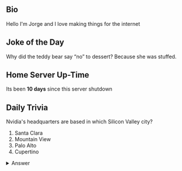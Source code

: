 ## Bio

Hello I'm Jorge and I love making things for the internet

## Joke of the Day

Why did the teddy bear say “no” to dessert? Because she was stuffed.

## Home Server Up-Time

Its been **10 days** since this server shutdown


## Daily Trivia

Nvidia&#039;s headquarters are based in which Silicon Valley city?
 1. Santa Clara
 2. Mountain View
 3. Palo Alto
 4. Cupertino

<details>
  <summary>Answer</summary>
  Santa Clara
</details>
